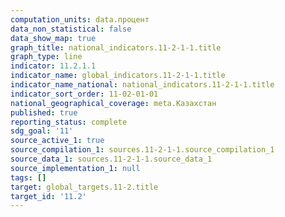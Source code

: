 ```yaml
---
computation_units: data.процент
data_non_statistical: false
data_show_map: true
graph_title: national_indicators.11-2-1-1.title
graph_type: line
indicator: 11.2.1.1
indicator_name: global_indicators.11-2-1-1.title
indicator_name_national: national_indicators.11-2-1-1.title
indicator_sort_order: 11-02-01-01
national_geographical_coverage: meta.Казахстан
published: true
reporting_status: complete
sdg_goal: '11'
source_active_1: true
source_compilation_1: sources.11-2-1-1.source_compilation_1
source_data_1: sources.11-2-1-1.source_data_1
source_implementation_1: null
tags: []
target: global_targets.11-2.title
target_id: '11.2'
---
```

